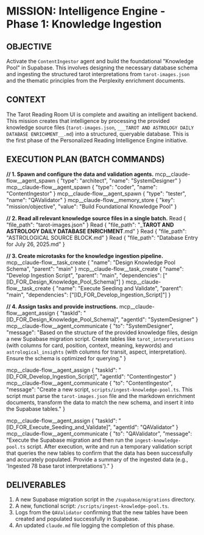 # MISSION: Intelligence Engine - Phase 1: Knowledge Ingestion

## OBJECTIVE

Activate the `ContentIngestor` agent and build the foundational "Knowledge Pool" in Supabase. This involves designing the necessary database schema and ingesting the structured tarot interpretations from `tarot-images.json` and the thematic principles from the Perplexity enrichment documents.

## CONTEXT

The Tarot Reading Room UI is complete and awaiting an intelligent backend. This mission creates that intelligence by processing the provided knowledge source files (`tarot-images.json`, `___TAROT AND ASTROLOGY DAILY DATABASE ENRICHMENT__.md`) into a structured, queryable database. This is the first phase of the Personalized Reading Intelligence Engine initiative.

## EXECUTION PLAN (BATCH COMMANDS)

**// 1. Spawn and configure the data and validation agents.**
mcp__claude-flow__agent_spawn { "type": "architect", "name": "SystemDesigner" }
mcp__claude-flow__agent_spawn { "type": "coder", "name": "ContentIngestor" }
mcp__claude-flow__agent_spawn { "type": "tester", "name": "QAValidator" }
mcp__claude-flow__memory_store { "key": "mission/objective", "value": "Build Foundational Knowledge Pool" }

**// 2. Read all relevant knowledge source files in a single batch.**
Read { "file_path": "tarot-images.json" }
Read { "file_path": "_**TAROT AND ASTROLOGY DAILY DATABASE ENRICHMENT**.md" }
Read { "file_path": "ASTROLOGICAL SOURCE BLOCK.md" }
Read { "file_path": "Database Entry for July 26, 2025.md" }

**// 3. Create microtasks for the knowledge ingestion pipeline.**
mcp__claude-flow__task_create { "name": "Design Knowledge Pool Schema", "parent": "main" }
mcp__claude-flow__task_create { "name": "Develop Ingestion Script", "parent": "main", "dependencies": ["[ID_FOR_Design_Knowledge_Pool_Schema]"] }
mcp__claude-flow__task_create { "name": "Execute Seeding and Validate", "parent": "main", "dependencies": ["[ID_FOR_Develop_Ingestion_Script]"] }

**// 4. Assign tasks and provide instructions.**
mcp__claude-flow__agent_assign { "taskId": "[ID_FOR_Design_Knowledge_Pool_Schema]", "agentId": "SystemDesigner" }
mcp__claude-flow__agent_communicate { "to": "SystemDesigner", "message": "Based on the structure of the provided knowledge files, design a new Supabase migration script. Create tables like `tarot_interpretations` (with columns for card, position, context, meaning, keywords) and `astrological_insights` (with columns for transit, aspect, interpretation). Ensure the schema is optimized for querying." }

mcp__claude-flow__agent_assign { "taskId": "[ID_FOR_Develop_Ingestion_Script]", "agentId": "ContentIngestor" }
mcp__claude-flow__agent_communicate { "to": "ContentIngestor", "message": "Create a new script, `scripts/ingest-knowledge-pool.ts`. This script must parse the `tarot-images.json` file and the markdown enrichment documents, transform the data to match the new schema, and insert it into the Supabase tables." }

mcp__claude-flow__agent_assign { "taskId": "[ID_FOR_Execute_Seeding_and_Validate]", "agentId": "QAValidator" }
mcp__claude-flow__agent_communicate { "to": "QAValidator", "message": "Execute the Supabase migration and then run the `ingest-knowledge-pool.ts` script. After execution, write and run a temporary validation script that queries the new tables to confirm that the data has been successfully and accurately populated. Provide a summary of the ingested data (e.g., 'Ingested 78 base tarot interpretations')." }

## DELIVERABLES

1. A new Supabase migration script in the `/supabase/migrations` directory.
2. A new, functional script: `/scripts/ingest-knowledge-pool.ts`.
3. Logs from the `QAValidator` confirming that the new tables have been created and populated successfully in Supabase.
4. An updated `claude.md` file logging the completion of this phase.
